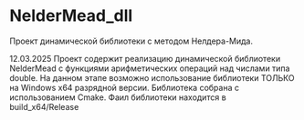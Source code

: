 # NelderMead_dll
Проект динамической библиотеки с методом Нелдера-Мида.

12.03.2025
Проект содержит реализацию динамической библиотеки NelderMead с функциями арифметических операций над числами типа double.
На данном этапе возможно использование библиотеки ТОЛЬКО на Windows x64 разрядной версии. Библиотека собрана с использованием Cmake.
Фаил библиотеки находится в build_x64/Release

